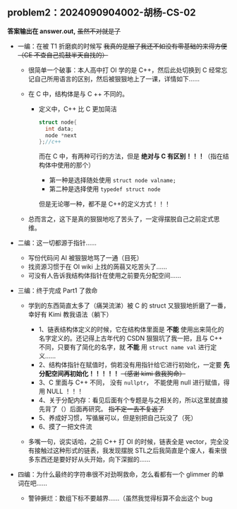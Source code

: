 ## problem2：2024090904002-胡杨-CS-02

 **答案输出在 answer.out,** ~~虽然不对就是了~~

- 一编：在被 T1 折磨疯的时候写 ~~我真的是服了我还不如没有零基础的来得方便（CE 不查自己捣鼓半天自找的）~~

  - 很简单一个破事：本人高中打 OI 学的是 C++，然后此处切换到 C 经常忘记自己所用语言的区别，然后被狠狠地上了一课，详情如下……

  - 在 C 中，结构体是与 C ++ 不同的。

    - 定义中，C++ 比 C 更加简洁

      ```c++
      struct node{
      	int data;
      	node *next
      };//c++
      ```

      而在 C 中，有两种可行的方法，但是 **绝对与 C 有区别！！！**（指在结构体中使用的那个）

      - 第一种是选择随处使用 `struct node valname;`
      - 第二种是选择使用 `typedef struct node`

      但是无论哪一种，都不是 C++的定义方式！！！

  - 总而言之，这下是真的狠狠地吃了苦头了，一定得摆脱自己之前定式思维。
  
- 二编：这一切都源于指针……

  - 写份代码问 AI 被狠狠地骂了一通（目死）
  - 找资源习惯于在 OI wiki 上找的蒟蒻又吃苦头了……
  - 可没有人告诉我结构体指针在使用之前要先分配空间……

- 三编：终于完成 Part1 了救命

  - 学到的东西简直太多了（痛哭流涕）被 C 的 struct 又狠狠地折磨了一番，幸好有 Kimi 教我语法（躺下）
    - 1、链表结构体定义的时候，它在结构体里面是 **不能** 使用出来简化的名字定义的。还记得上古年代的 CSDN 狠狠坑了我一把，且与 C++ 不同，只要有了简化的名字，就 **不能** 用 `struct name val` 进行定义……
    - 2、结构体指针在赋值时，倘若没有用指针给它进行初始化，一定要 **先分配空间再初始化！！！！！** ~~（感谢 kimi 救我狗命）~~
    - 3、C 里面与 C++ 不同， 没有 `nullptr`， 不能使用 null 进行赋值，得用 NULL ！！！
    - 4、关于分配内存：看见后面有个专题是与之相关的，所以这里就直接先背了（）后面再研究。 ~~指不定一去不复返了~~
    - 5、养成好习惯，写循展可以，但是别把自己玩没了（死）
    - 6、摸了一把文件流

  - 多嘴一句，说实话哈，之前 C++ 打 OI 的时候，链表全是 vector，完全没有接触过这种形式的链表，我发现摆脱 STL之后我简直是个废人，看来很多东西还是要好好从头开始，向下深掘的……

- 四编：为什么最终的字符串很不对劲啊救命，怎么看都有一个 glimmer 的单词在吧……

  - 警钟撅烂：数组下标不要越界……（虽然我觉得标算不会出这个 bug


